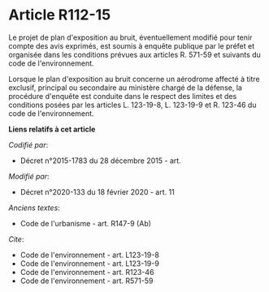 # Article R112-15

Le projet de plan d'exposition au bruit, éventuellement modifié pour tenir compte des avis exprimés, est soumis à enquête
publique par le préfet et organisée dans les conditions prévues aux articles R. 571-59 et suivants du code de
l'environnement. 

Lorsque le plan d'exposition au bruit concerne un aérodrome affecté à titre exclusif, principal ou secondaire au ministère
chargé de la défense, la procédure d'enquête est conduite dans le respect des limites et des conditions posées par les
articles L. 123-19-8, L. 123-19-9 et R. 123-46 du code de l'environnement.

**Liens relatifs à cet article**

_Codifié par_:

  - Décret n°2015-1783 du 28 décembre 2015 - art.

_Modifié par_:

  - Décret n°2020-133 du 18 février 2020 - art. 11

_Anciens textes_:

  - Code de l'urbanisme - art. R147-9 (Ab)

_Cite_:

  - Code de l'environnement - art. L123-19-8
  - Code de l'environnement - art. L123-19-9
  - Code de l'environnement - art. R123-46
  - Code de l'environnement - art. R571-59
